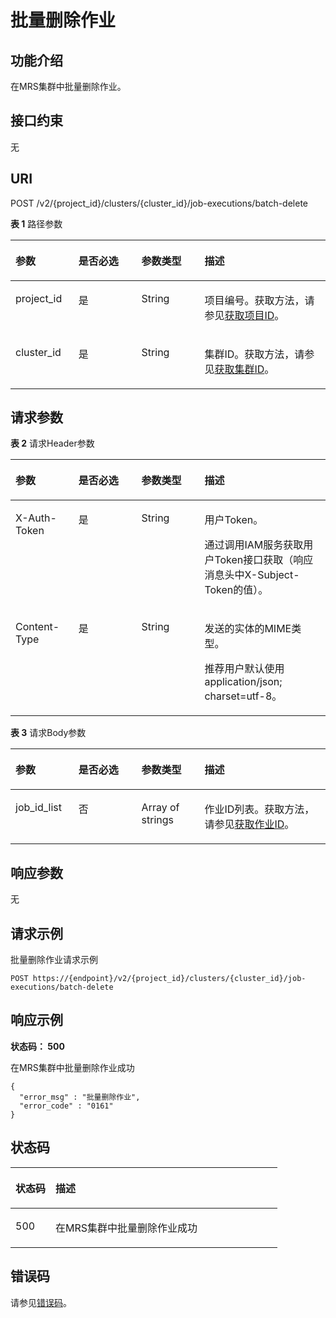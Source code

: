 # 批量删除作业<a name="BatchDeleteJobs"></a>

## 功能介绍<a name="section1776818138322"></a>

在MRS集群中批量删除作业。

## 接口约束<a name="section1876981303215"></a>

无

## URI<a name="section1177121333214"></a>

POST /v2/\{project\_id\}/clusters/\{cluster\_id\}/job-executions/batch-delete

**表 1**  路径参数

<a name="table2775151353215"></a>
<table><thead align="left"><tr id="row1777319135324"><th class="cellrowborder" valign="top" width="20%" id="mcps1.2.5.1.1"><p id="p1775101333210"><a name="p1775101333210"></a><a name="p1775101333210"></a>参数</p>
</th>
<th class="cellrowborder" valign="top" width="20%" id="mcps1.2.5.1.2"><p id="p5776313183218"><a name="p5776313183218"></a><a name="p5776313183218"></a>是否必选</p>
</th>
<th class="cellrowborder" valign="top" width="20%" id="mcps1.2.5.1.3"><p id="p11780151353215"><a name="p11780151353215"></a><a name="p11780151353215"></a>参数类型</p>
</th>
<th class="cellrowborder" valign="top" width="40%" id="mcps1.2.5.1.4"><p id="p17818138322"><a name="p17818138322"></a><a name="p17818138322"></a>描述</p>
</th>
</tr>
</thead>
<tbody><tr id="row977312131326"><td class="cellrowborder" valign="top" width="20%" headers="mcps1.2.5.1.1 "><p id="p12781161333214"><a name="p12781161333214"></a><a name="p12781161333214"></a>project_id</p>
</td>
<td class="cellrowborder" valign="top" width="20%" headers="mcps1.2.5.1.2 "><p id="p14786121343214"><a name="p14786121343214"></a><a name="p14786121343214"></a>是</p>
</td>
<td class="cellrowborder" valign="top" width="20%" headers="mcps1.2.5.1.3 "><p id="p2787121314324"><a name="p2787121314324"></a><a name="p2787121314324"></a>String</p>
</td>
<td class="cellrowborder" valign="top" width="40%" headers="mcps1.2.5.1.4 "><p id="p1978891314325"><a name="p1978891314325"></a><a name="p1978891314325"></a>项目编号。获取方法，请参见<a href="获取项目ID.md">获取项目ID</a>。</p>
</td>
</tr>
<tr id="row97731613173210"><td class="cellrowborder" valign="top" width="20%" headers="mcps1.2.5.1.1 "><p id="p778991363219"><a name="p778991363219"></a><a name="p778991363219"></a>cluster_id</p>
</td>
<td class="cellrowborder" valign="top" width="20%" headers="mcps1.2.5.1.2 "><p id="p6790141316327"><a name="p6790141316327"></a><a name="p6790141316327"></a>是</p>
</td>
<td class="cellrowborder" valign="top" width="20%" headers="mcps1.2.5.1.3 "><p id="p579111393213"><a name="p579111393213"></a><a name="p579111393213"></a>String</p>
</td>
<td class="cellrowborder" valign="top" width="40%" headers="mcps1.2.5.1.4 "><p id="p19792161317328"><a name="p19792161317328"></a><a name="p19792161317328"></a>集群ID。获取方法，请参见<a href="获取MRS集群信息.md">获取集群ID</a>。</p>
</td>
</tr>
</tbody>
</table>

## 请求参数<a name="section14804151383211"></a>

**表 2**  请求Header参数

<a name="zh-cn_topic_0000001073686549_HeaderParameter"></a>
<table><thead align="left"><tr id="row148061813123213"><th class="cellrowborder" valign="top" width="20%" id="mcps1.2.5.1.1"><p id="p580981318328"><a name="p580981318328"></a><a name="p580981318328"></a>参数</p>
</th>
<th class="cellrowborder" valign="top" width="20%" id="mcps1.2.5.1.2"><p id="p17810161310325"><a name="p17810161310325"></a><a name="p17810161310325"></a>是否必选</p>
</th>
<th class="cellrowborder" valign="top" width="20%" id="mcps1.2.5.1.3"><p id="p98119131328"><a name="p98119131328"></a><a name="p98119131328"></a>参数类型</p>
</th>
<th class="cellrowborder" valign="top" width="40%" id="mcps1.2.5.1.4"><p id="p1581271314325"><a name="p1581271314325"></a><a name="p1581271314325"></a>描述</p>
</th>
</tr>
</thead>
<tbody><tr id="row88064136325"><td class="cellrowborder" valign="top" width="20%" headers="mcps1.2.5.1.1 "><p id="p1981310133323"><a name="p1981310133323"></a><a name="p1981310133323"></a>X-Auth-Token</p>
</td>
<td class="cellrowborder" valign="top" width="20%" headers="mcps1.2.5.1.2 "><p id="p15814171393214"><a name="p15814171393214"></a><a name="p15814171393214"></a>是</p>
</td>
<td class="cellrowborder" valign="top" width="20%" headers="mcps1.2.5.1.3 "><p id="p481531323219"><a name="p481531323219"></a><a name="p481531323219"></a>String</p>
</td>
<td class="cellrowborder" valign="top" width="40%" headers="mcps1.2.5.1.4 "><p id="p11816201383219"><a name="p11816201383219"></a><a name="p11816201383219"></a>用户Token。</p>
<p id="p9816111313213"><a name="p9816111313213"></a><a name="p9816111313213"></a>通过调用IAM服务获取用户Token接口获取（响应消息头中X-Subject-Token的值）。</p>
</td>
</tr>
<tr id="row576813559560"><td class="cellrowborder" valign="top" width="20%" headers="mcps1.2.5.1.1 "><p id="p112881127202717"><a name="p112881127202717"></a><a name="p112881127202717"></a>Content-Type</p>
</td>
<td class="cellrowborder" valign="top" width="20%" headers="mcps1.2.5.1.2 "><p id="p323853522718"><a name="p323853522718"></a><a name="p323853522718"></a>是</p>
</td>
<td class="cellrowborder" valign="top" width="20%" headers="mcps1.2.5.1.3 "><p id="p923823512276"><a name="p923823512276"></a><a name="p923823512276"></a>String</p>
</td>
<td class="cellrowborder" valign="top" width="40%" headers="mcps1.2.5.1.4 "><p id="p1498118421334"><a name="p1498118421334"></a><a name="p1498118421334"></a>发送的实体的MIME类型。</p>
<p id="p18288172762711"><a name="p18288172762711"></a><a name="p18288172762711"></a>推荐用户默认使用application/json; charset=utf-8。</p>
</td>
</tr>
</tbody>
</table>

**表 3**  请求Body参数

<a name="zh-cn_topic_0000001073686549_requestParameter"></a>
<table><thead align="left"><tr id="row12817113163215"><th class="cellrowborder" valign="top" width="20%" id="mcps1.2.5.1.1"><p id="p16819171317322"><a name="p16819171317322"></a><a name="p16819171317322"></a>参数</p>
</th>
<th class="cellrowborder" valign="top" width="20%" id="mcps1.2.5.1.2"><p id="p1382081333219"><a name="p1382081333219"></a><a name="p1382081333219"></a>是否必选</p>
</th>
<th class="cellrowborder" valign="top" width="20%" id="mcps1.2.5.1.3"><p id="p68231713113212"><a name="p68231713113212"></a><a name="p68231713113212"></a>参数类型</p>
</th>
<th class="cellrowborder" valign="top" width="40%" id="mcps1.2.5.1.4"><p id="p1682441315321"><a name="p1682441315321"></a><a name="p1682441315321"></a>描述</p>
</th>
</tr>
</thead>
<tbody><tr id="row48171313193213"><td class="cellrowborder" valign="top" width="20%" headers="mcps1.2.5.1.1 "><p id="p138251613183215"><a name="p138251613183215"></a><a name="p138251613183215"></a>job_id_list</p>
</td>
<td class="cellrowborder" valign="top" width="20%" headers="mcps1.2.5.1.2 "><p id="p28261131325"><a name="p28261131325"></a><a name="p28261131325"></a>否</p>
</td>
<td class="cellrowborder" valign="top" width="20%" headers="mcps1.2.5.1.3 "><p id="p682618133327"><a name="p682618133327"></a><a name="p682618133327"></a>Array of strings</p>
</td>
<td class="cellrowborder" valign="top" width="40%" headers="mcps1.2.5.1.4 "><p id="p182741313215"><a name="p182741313215"></a><a name="p182741313215"></a>作业ID列表。获取方法，请参见<a href="获取MRS集群信息.md">获取作业ID</a>。</p>
</td>
</tr>
</tbody>
</table>

## 响应参数<a name="section98288138320"></a>

无

## 请求示例<a name="section17830161312322"></a>

批量删除作业请求示例

```
POST https://{endpoint}/v2/{project_id}/clusters/{cluster_id}/job-executions/batch-delete
```

## 响应示例<a name="section2833113153213"></a>

**状态码： 500**

在MRS集群中批量删除作业成功

```
{
  "error_msg" : "批量删除作业",
  "error_code" : "0161"
}
```

## 状态码<a name="section28443132325"></a>

<a name="zh-cn_topic_0000001073686549_status_code"></a>
<table><thead align="left"><tr id="row168452013133210"><th class="cellrowborder" valign="top" width="15%" id="mcps1.1.3.1.1"><p id="p1384611353212"><a name="p1384611353212"></a><a name="p1384611353212"></a>状态码</p>
</th>
<th class="cellrowborder" valign="top" width="85%" id="mcps1.1.3.1.2"><p id="p784751318326"><a name="p784751318326"></a><a name="p784751318326"></a>描述</p>
</th>
</tr>
</thead>
<tbody><tr id="row1845151333212"><td class="cellrowborder" valign="top" width="15%" headers="mcps1.1.3.1.1 "><p id="p2848131393216"><a name="p2848131393216"></a><a name="p2848131393216"></a>500</p>
</td>
<td class="cellrowborder" valign="top" width="85%" headers="mcps1.1.3.1.2 "><p id="p1284931316326"><a name="p1284931316326"></a><a name="p1284931316326"></a>在MRS集群中批量删除作业成功</p>
</td>
</tr>
</tbody>
</table>

## 错误码<a name="section18501313113214"></a>

请参见[错误码](错误码.md)。

